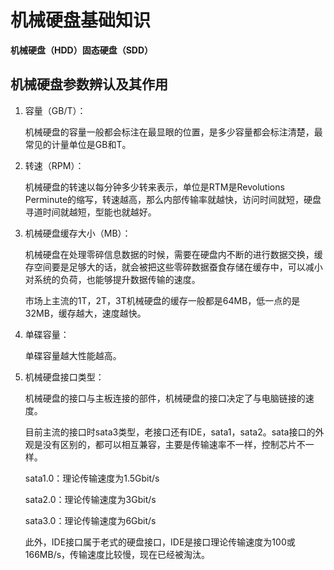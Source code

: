 # 机械硬盘基础知识

**机械硬盘（HDD）固态硬盘（SDD）**

## 机械硬盘参数辨认及其作用

1. 容量（GB/T）：

   机械硬盘的容量一般都会标注在最显眼的位置，是多少容量都会标注清楚，最常见的计量单位是GB和T。

2. 转速（RPM）：

   机械硬盘的转速以每分钟多少转来表示，单位是RTM是Revolutions Perminute的缩写，转速越高，那么内部传输率就越快，访问时间就短，硬盘寻道时间就越短，型能也就越好。

3. 机械硬盘缓存大小（MB）：

   机械硬盘在处理零碎信息数据的时候，需要在硬盘内不断的进行数据交换，缓存空间要是足够大的话，就会被把这些零碎数据蚕食存储在缓存中，可以减小对系统的负荷，也能够提升数据传输的速度。

   市场上主流的1T，2T，3T机械硬盘的缓存一般都是64MB，低一点的是32MB，缓存越大，速度越快。

4. 单碟容量：

   单碟容量越大性能越高。

5. 机械硬盘接口类型：

   机械硬盘的接口与主板连接的部件，机械硬盘的接口决定了与电脑链接的速度。

   目前主流的接口时sata3类型，老接口还有IDE，sata1，sata2。sata接口的外观是没有区别的，都可以相互兼容，主要是传输速率不一样，控制芯片不一样。

   sata1.0：理论传输速度为1.5Gbit/s

   sata2.0：理论传输速度为3Gbit/s

   sata3.0：理论传输速度为6Gbit/s

   此外，IDE接口属于老式的硬盘接口，IDE是接口理论传输速度为100或166MB/s，传输速度比较慢，现在已经被淘汰。

   